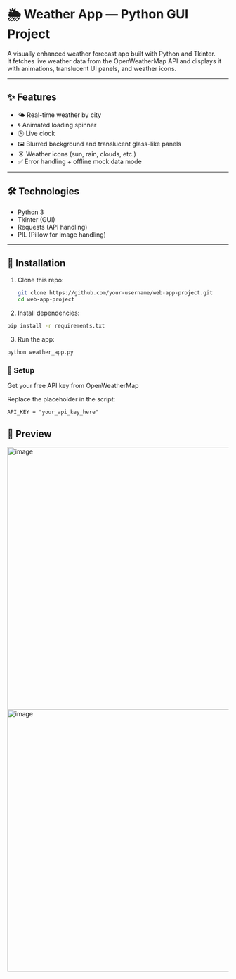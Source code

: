 # 🌦️ Weather App — Python GUI Project

A visually enhanced weather forecast app built with Python and Tkinter.  
It fetches live weather data from the OpenWeatherMap API and displays it with animations, translucent UI panels, and weather icons.

---

## ✨ Features

- 🌤️ Real-time weather by city
- 🌀 Animated loading spinner
- 🕒 Live clock
- 🖼️ Blurred background and translucent glass-like panels
- ☀️ Weather icons (sun, rain, clouds, etc.)
- ✅ Error handling + offline mock data mode

---

## 🛠️ Technologies

- Python 3
- Tkinter (GUI)
- Requests (API handling)
- PIL (Pillow for image handling)

---

## 🔧 Installation

1. Clone this repo:
   ```bash
   git clone https://github.com/your-username/web-app-project.git
   cd web-app-project
   
2. Install dependencies:

```bash
pip install -r requirements.txt
```

3. Run the app:

```bash
python weather_app.py
```


### 🔑 Setup
Get your free API key from OpenWeatherMap

Replace the placeholder in the script:
```
API_KEY = "your_api_key_here"
```


## 📸 Preview

<img width="596" alt="image" src="https://github.com/user-attachments/assets/07e005ac-6ddb-41ee-acce-5256aaedc885" />

<img width="596" alt="image" src="https://github.com/user-attachments/assets/11d5b50c-c029-4907-86e3-28e7f69b1a02" />





